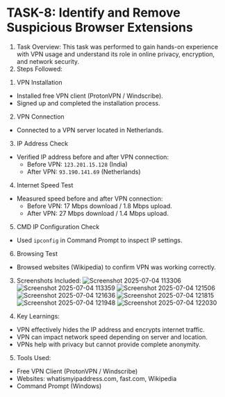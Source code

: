 # TASK-8: Identify and Remove Suspicious Browser Extensions
1) Task Overview:
This task was performed to gain hands-on experience with VPN usage and understand its role in online privacy, encryption, and network security.
2) Steps Followed:
 1. VPN Installation
- Installed free VPN client (ProtonVPN / Windscribe).
- Signed up and completed the installation process.

 2. VPN Connection
- Connected to a VPN server located in Netherlands.

 3. IP Address Check
- Verified IP address before and after VPN connection:
  - Before VPN: `123.201.15.128` (India)
  - After VPN: `93.190.141.69` (Netherlands)

 4. Internet Speed Test
- Measured speed before and after VPN connection:
  - Before VPN: 17 Mbps download / 1.8 Mbps upload.
  - After VPN: 27 Mbps download / 1.4 Mbps upload.

 5. CMD IP Configuration Check
- Used `ipconfig` in Command Prompt to inspect IP settings.

 6. Browsing Test
- Browsed websites (Wikipedia) to confirm VPN was working correctly.

3) Screenshots Included:
![Screenshot 2025-07-04 113306](https://github.com/user-attachments/assets/fb4f61ec-3cee-4286-a212-9641a9674ce8)
![Screenshot 2025-07-04 113359](https://github.com/user-attachments/assets/1ad891a2-920d-49bb-b878-885b6f2872ec)
![Screenshot 2025-07-04 121506](https://github.com/user-attachments/assets/69b68b5b-c050-4799-95a9-579b2ff7bc71)
![Screenshot 2025-07-04 121636](https://github.com/user-attachments/assets/05b97985-4a22-4495-86f8-2259e4a728a6)
![Screenshot 2025-07-04 121815](https://github.com/user-attachments/assets/d1a9f349-e84f-4e47-8f11-19a79939bbf3)
![Screenshot 2025-07-04 121948](https://github.com/user-attachments/assets/e31449e0-fcd1-424e-9681-eac3b3e8bb5d)
![Screenshot 2025-07-04 122030](https://github.com/user-attachments/assets/3a4809bd-87ba-4d0a-b238-805969967cef)

4) Key Learnings:
- VPN effectively hides the IP address and encrypts internet traffic.
- VPN can impact network speed depending on server and location.
- VPNs help with privacy but cannot provide complete anonymity.

5) Tools Used:
- Free VPN Client (ProtonVPN / Windscribe)
- Websites: whatismyipaddress.com, fast.com, Wikipedia
- Command Prompt (Windows)

